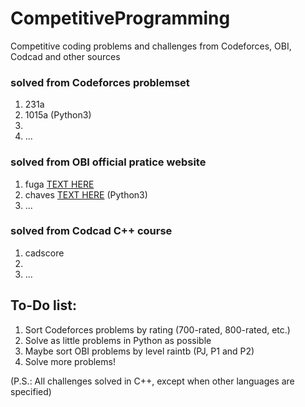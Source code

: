 # CompetitiveProgramming
Competitive coding problems and challenges from Codeforces, OBI, Codcad and other sources

### solved from Codeforces problemset
1. 231a
2. 1015a (Python3)
3.
4. ...

### solved from OBI official pratice website
1. fuga [TEXT HERE](https://olimpiada.ic.unicamp.br/pratique/pj/2016/f2/fuga/)
2. chaves [TEXT HERE](https://olimpiada.ic.unicamp.br/pratique/p2/2016/f1/chaves/) (Python3)
3. ...

### solved from Codcad C++ course
1. cadscore
2.
3. ...

## To-Do list:
1. Sort Codeforces problems by rating (700-rated, 800-rated, etc.)
2. Solve as little problems in Python as possible 
3. Maybe sort OBI problems by level raintb (PJ, P1 and P2)
4. Solve more problems!

(P.S.: All challenges solved in C++, except when other languages are specified)
